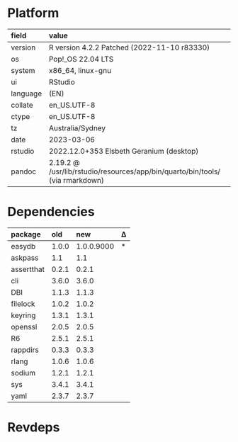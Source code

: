 # Platform

|field    |value                                                                         |
|:--------|:-----------------------------------------------------------------------------|
|version  |R version 4.2.2 Patched (2022-11-10 r83330)                                   |
|os       |Pop!_OS 22.04 LTS                                                             |
|system   |x86_64, linux-gnu                                                             |
|ui       |RStudio                                                                       |
|language |(EN)                                                                          |
|collate  |en_US.UTF-8                                                                   |
|ctype    |en_US.UTF-8                                                                   |
|tz       |Australia/Sydney                                                              |
|date     |2023-03-06                                                                    |
|rstudio  |2022.12.0+353 Elsbeth Geranium (desktop)                                      |
|pandoc   |2.19.2 @ /usr/lib/rstudio/resources/app/bin/quarto/bin/tools/ (via rmarkdown) |

# Dependencies

|package    |old   |new        |Δ  |
|:----------|:-----|:----------|:--|
|easydb     |1.0.0 |1.0.0.9000 |*  |
|askpass    |1.1   |1.1        |   |
|assertthat |0.2.1 |0.2.1      |   |
|cli        |3.6.0 |3.6.0      |   |
|DBI        |1.1.3 |1.1.3      |   |
|filelock   |1.0.2 |1.0.2      |   |
|keyring    |1.3.1 |1.3.1      |   |
|openssl    |2.0.5 |2.0.5      |   |
|R6         |2.5.1 |2.5.1      |   |
|rappdirs   |0.3.3 |0.3.3      |   |
|rlang      |1.0.6 |1.0.6      |   |
|sodium     |1.2.1 |1.2.1      |   |
|sys        |3.4.1 |3.4.1      |   |
|yaml       |2.3.7 |2.3.7      |   |

# Revdeps

